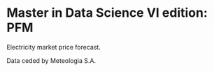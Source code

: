 # Master in Data Science VI edition: PFM

Electricity market price forecast.

Data ceded by Meteologia S.A.